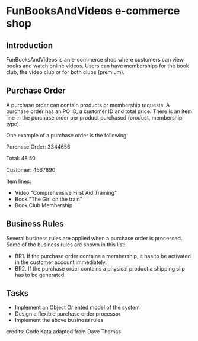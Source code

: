# FunBooksAndVideos e-commerce shop
## Introduction
FunBooksAndVideos is an e-commerce shop where customers can view
books and watch online videos. Users can have memberships for the book
club, the video club or for both clubs (premium).

## Purchase Order
A purchase order can contain products or membership requests. A
purchase order has an PO ID, a customer ID and total price. There is an
item line in the purchase order per product purchased (product,
membership type).

One example of a purchase order is the following:

Purchase Order: 3344656

Total: 48.50

Customer: 4567890

Item lines:
- Video "Comprehensive First Aid Training"
- Book "The Girl on the train"
- Book Club Membership

## Business Rules
Several business rules are applied when a purchase order is processed.
Some of the business rules are shown in this list:
- BR1. If the purchase order contains a membership, it has to be
activated in the customer account immediately.
- BR2. If the purchase order contains a physical product a shipping
slip has to be generated.

## Tasks
- Implement an Object Oriented model of the system
- Design a flexible purchase order processor
- Implement the above business rules


credits: Code Kata adapted from Dave Thomas
